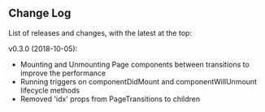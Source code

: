 Change Log
------------

List of releases and changes, with the latest at the top:

v0.3.0 (2018-10-05):

- Mounting and Unmounting Page components between transitions to improve the performance
- Running triggers on componentDidMount and componentWillUnmount lifecycle methods
- Removed 'idx' props from PageTransitions to children